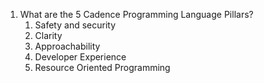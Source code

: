 1. What are the 5 Cadence Programming Language Pillars?
	1. Safety and security
	2. Clarity
	3. Approachability
	4. Developer Experience
	5. Resource Oriented Programming